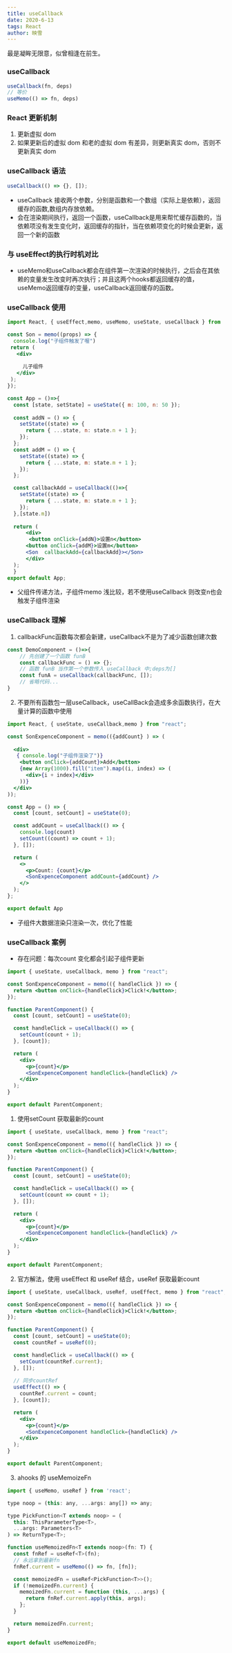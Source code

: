 ```yaml
---
title: useCallback
date: 2020-6-13
tags: React
author: 映雪
---
```


最是凝眸无限意，似曾相逢在前生。

<!--more-->

### useCallback

```js
useCallback(fn, deps) 
// 等价
useMemo(() => fn, deps)
```

### React 更新机制

1. 更新虚拟 dom
2. 如果更新后的虚拟 dom 和老的虚拟 dom 有差异，则更新真实 dom，否则不更新真实 dom


### useCallback 语法

```js
useCallback(() => {}, []);
```

- useCallback 接收两个参数，分别是函数和一个数组（实际上是依赖），返回缓存的函数,数组内存放依赖。
- 会在渲染期间执行，返回一个函数，useCallback是用来帮忙缓存函数的，当依赖项没有发生变化时，返回缓存的指针，当在依赖项变化的时候会更新，返回一个新的函数


### 与 useEffect的执行时机对比

- useMemo和useCallback都会在组件第一次渲染的时候执行，之后会在其依赖的变量发生改变时再次执行；并且这两个hooks都返回缓存的值，useMemo返回缓存的变量，useCallback返回缓存的函数。


### useCallback 使用

```jsx
import React, { useEffect,memo, useMemo, useState, useCallback } from 'react';

const Son = memo((props) => {
  console.log("子组件触发了喔")
 return (
   <div>
    
     儿子组件
   </div>
 );
});

const App = ()=>{
  const [state, setState] = useState({ m: 100, n: 50 });
  
  const addN = () => {
    setState((state) => {
      return { ...state, n: state.n + 1 };
    });
  };
  const addM = () => {
    setState((state) => {
      return { ...state, m: state.m + 1 };
    });
  };

  const callbackAdd = useCallback(()=>{
    setState((state) => {
      return { ...state, m: state.m + 1 };
    });
  },[state.m])
  
  return (
      <div>
       <button onClick={addN}>设置n</button>
      <button onClick={addM}>设置m</button>
      <Son  callbackAdd={callbackAdd}></Son>
      </div>
  );
  }
export default App;

```

- 父组件传递方法，子组件memo 浅比较，若不使用useCallback 则改变n也会触发子组件渲染

### useCallback 理解

1. callbackFunc函数每次都会新建，useCallback不是为了减少函数创建次数

```jsx
const DemoComponent = ()=>{ 
    // 先创建了一个函数 funB
    const callbackFunc = () => {};
    // 函数 funB 当作第一个参数传入 useCallback 中;deps为[]
    const funA = useCallback(callbackFunc, []);
    // 省略代码...
}

```

2. 不要所有函数包一层useCallback，useCallBack会造成多余函数执行，在大量计算的函数中使用


```jsx
import React, { useState, useCallback,memo } from "react";

const SonExpenceComponent = memo(({addCount} ) => (
 
  <div>
   { console.log("子组件渲染了")}
    <button onClick={addCount}>Add</button>
    {new Array(1000).fill("item").map((i, index) => (
      <div>{i + index}</div>
    ))}
  </div>
));

const App = () => {
  const [count, setCount] = useState(0);

  const addCount = useCallback(() => {
    console.log(count)
    setCount((count) => count + 1);
  }, []);

  return (
    <>
      <p>Count: {count}</p>
      <SonExpenceComponent addCount={addCount} />
    </>
  );
};

export default App

```
- 子组件大数据渲染只渲染一次，优化了性能

###  useCallback 案例

- 存在问题：每次count 变化都会引起子组件更新

```jsx
import { useState, useCallback, memo } from "react";

const SonExpenceComponent = memo(({ handleClick }) => {
  return <button onClick={handleClick}>Click!</button>;
});

function ParentComponent() {
  const [count, setCount] = useState(0);

  const handleClick = useCallback(() => {
    setCount(count + 1);
  }, [count]);

  return (
    <div>
      <p>{count}</p>
      <SonExpenceComponent handleClick={handleClick} />
    </div>
  );
}

export default ParentComponent;
```

1. 使用setCount 获取最新的count 

```jsx
import { useState, useCallback, memo } from "react";

const SonExpenceComponent = memo(({ handleClick }) => {
  return <button onClick={handleClick}>Click!</button>;
});

function ParentComponent() {
  const [count, setCount] = useState(0);

  const handleClick = useCallback(() => {
    setCount(count => count + 1);
  }, []);

  return (
    <div>
      <p>{count}</p>
      <SonExpenceComponent handleClick={handleClick} />
    </div>
  );
}

export default ParentComponent;
```

2. 官方解法，使用 useEffect 和 useRef 结合，useRef 获取最新count

```jsx
import { useState, useCallback, useRef, useEffect, memo } from "react";

const SonExpenceComponent = memo(({ handleClick }) => {
  return <button onClick={handleClick}>Click!</button>;
});

function ParentComponent() {
  const [count, setCount] = useState(0);
  const countRef = useRef(0);

  const handleClick = useCallback(() => {
    setCount(countRef.current);
  }, []);
  
  // 同步countRef
  useEffect(() => {
    countRef.current = count;
  }, [count]);

  return (
    <div>
      <p>{count}</p>
      <SonExpenceComponent handleClick={handleClick} />
    </div>
  );
}

export default ParentComponent;

```

3. ahooks 的 useMemoizeFn

```jsx
import { useMemo, useRef } from 'react';

type noop = (this: any, ...args: any[]) => any;

type PickFunction<T extends noop> = (
  this: ThisParameterType<T>,
  ...args: Parameters<T>
) => ReturnType<T>;

function useMemoizedFn<T extends noop>(fn: T) {
  const fnRef = useRef<T>(fn);
  // 永远拿到最新fn
  fnRef.current = useMemo(() => fn, [fn]);

  const memoizedFn = useRef<PickFunction<T>>();
  if (!memoizedFn.current) {
    memoizedFn.current = function (this, ...args) {
      return fnRef.current.apply(this, args);
    };
  }

  return memoizedFn.current;
}

export default useMemoizedFn;
```
